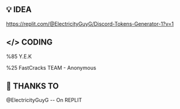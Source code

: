 ## 💡 IDEA

https://replit.com/@ElectricityGuyG/Discord-Tokens-Generator-1?v=1

## </> CODING

%85 Y.E.K

%25 FastCracks TEAM - Anonymous

## 🙏 THANKS TO

@ElectricityGuyG -- On REPLIT
